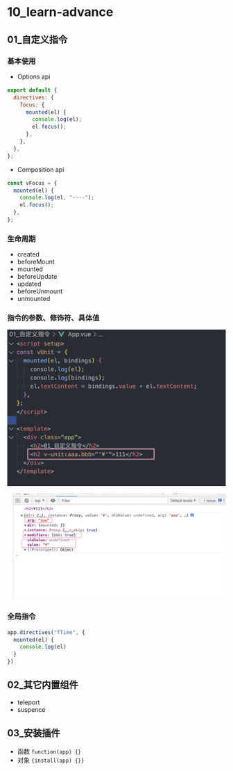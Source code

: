 # 10_learn-advance

## 01_自定义指令

### 基本使用

- Options api

```js
export default {
  directives: {
    focus: {
      mounted(el) {
        console.log(el);
        el.focus();
      },
    },
  },
};
```

- Composition api

```js
const vFocus = {
  mounted(el) {
    console.log(el, "----");
    el.focus();
  },
};
```

### 生命周期

- created
- beforeMount
- mounted
- beforeUpdate
- updated
- beforeUnmount
- unmounted

### 指令的参数、修饰符、具体值

![](./images/01.png)

![](./images/02.png)

### 全局指令

```js
app.directives("fTime", {
  mounted(el) {
    console.log(el)
  }
})
```

## 02_其它内置组件

- teleport
- suspence

## 03_安装插件

- 函数 `function(app) {}`
- 对象 `{install(app) {}}`

